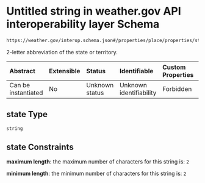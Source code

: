 # Untitled string in weather.gov API interoperability layer Schema

```txt
https://weather.gov/interop.schema.json#/properties/place/properties/state
```

2-letter abbreviation of the state or territory.

| Abstract            | Extensible | Status         | Identifiable            | Custom Properties | Additional Properties | Access Restrictions | Defined In                                                                                                 |
| :------------------ | :--------- | :------------- | :---------------------- | :---------------- | :-------------------- | :------------------ | :--------------------------------------------------------------------------------------------------------- |
| Can be instantiated | No         | Unknown status | Unknown identifiability | Forbidden         | Allowed               | none                | [interop-layer.schema.json\*](../../../api-interop-layer/interop-layer.schema.json "open original schema") |

## state Type

`string`

## state Constraints

**maximum length**: the maximum number of characters for this string is: `2`

**minimum length**: the minimum number of characters for this string is: `2`
